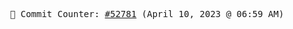 <p align="center">
    <samp>
        📮 Commit Counter: <a href="https://github.com/Javascript-void0/Javascript-void0/commits/main">#52781</a> (April 10, 2023 @ 06:59 AM)
    </samp>
</p>